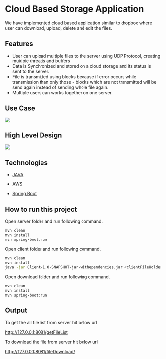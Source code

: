 # Cloud Based Storage Application
We have implemented cloud based application similar to dropbox where user can download, upload, delete and edit the files.

## Features

- User can upload multiple files to the server using UDP Protocol, creating multiple threads and buffers
- Data is  Synchronized and stored on a cloud storage and its status is sent to the server.
- File is transmitted using blocks because if error occurs while transmission than only those - blocks which are not transmitted will be send again instead of sending whole file again.
- Multiple users can works together on one server.

## Use Case
![](https://ase-project.s3.amazonaws.com/1.jpeg)


## High Level Design 
![](https://ase-project.s3.amazonaws.com/2.jpeg)
## Technologies
- [JAVA] 
- [AWS] 
- [Spring Boot] 


   [JAVA]: <https://www.oracle.com/java/>
   [AWS]: <https://aws.amazon.com/>
   [Spring Boot]: <https://spring.io/projects/spring-boot/>
   
## How to run this project
Open server folder and run following command.

```sh
mvn clean
mvn install
mvn spring-boot:run
```

Open client folder and run following command.

```sh
mvn clean
mvn install
java -jar Client-1.0-SNAPSHOT-jar-withependencies.jar <clientFileHolder Path>
```
Open download folder and run following command.

```sh
mvn clean
mvn install
mvn spring-boot:run
```

## Output

To get the all file list from server hit below url

http://127.0.0.1:8081/getFileList

To download the file from server hit below url

http://127.0.0.1:8081/fileDownload/<fileName>




